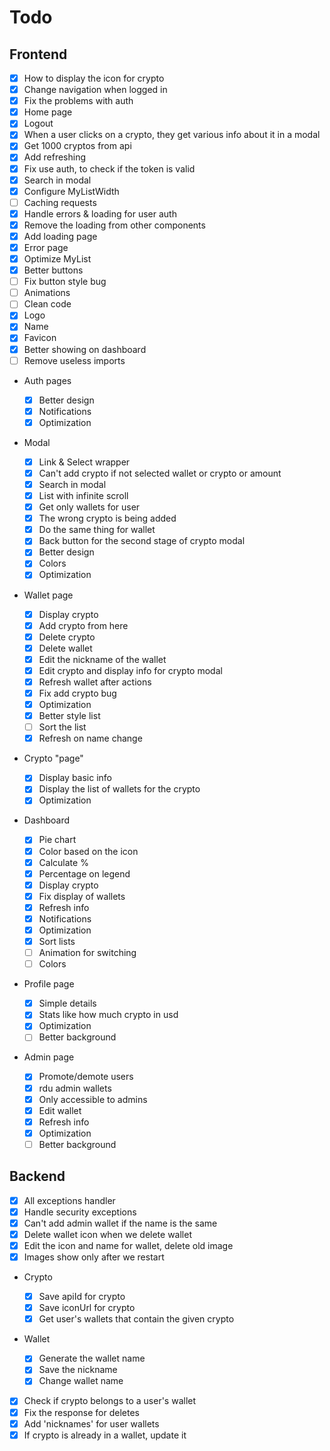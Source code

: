 # Todo

## Frontend

- [x] How to display the icon for crypto
- [x] Change navigation when logged in
- [x] Fix the problems with auth
- [x] Home page
- [x] Logout
- [x] When a user clicks on a crypto, they get various info about it in a modal
- [x] Get 1000 cryptos from api
- [x] Add refreshing
- [x] Fix use auth, to check if the token is valid
- [x] Search in modal
- [x] Configure MyListWidth
- [ ] Caching requests
- [x] Handle errors & loading for user auth
- [x] Remove the loading from other components
- [x] Add loading page
- [x] Error page
- [x] Optimize MyList
- [x] Better buttons
- [ ] Fix button style bug
- [ ] Animations
- [ ] Clean code
- [x] Logo
- [x] Name
- [x] Favicon
- [x] Better showing on dashboard
- [ ] Remove useless imports

- Auth pages

  - [x] Better design
  - [x] Notifications
  - [x] Optimization

- Modal

  - [x] Link & Select wrapper
  - [x] Can't add crypto if not selected wallet or crypto or amount
  - [x] Search in modal
  - [x] List with infinite scroll
  - [x] Get only wallets for user
  - [x] The wrong crypto is being added
  - [x] Do the same thing for wallet
  - [x] Back button for the second stage of crypto modal
  - [x] Better design
  - [x] Colors
  - [x] Optimization

- Wallet page

  - [x] Display crypto
  - [x] Add crypto from here
  - [x] Delete crypto
  - [x] Delete wallet
  - [x] Edit the nickname of the wallet
  - [x] Edit crypto and display info for crypto modal
  - [x] Refresh wallet after actions
  - [x] Fix add crypto bug
  - [x] Optimization
  - [x] Better style list
  - [ ] Sort the list
  - [x] Refresh on name change

- Crypto "page"

  - [x] Display basic info
  - [x] Display the list of wallets for the crypto
  - [x] Optimization

- Dashboard

  - [x] Pie chart
  - [x] Color based on the icon
  - [x] Calculate %
  - [x] Percentage on legend
  - [x] Display crypto
  - [x] Fix display of wallets
  - [x] Refresh info
  - [x] Notifications
  - [x] Optimization
  - [x] Sort lists
  - [ ] Animation for switching
  - [ ] Colors

- Profile page

  - [x] Simple details
  - [x] Stats like how much crypto in usd
  - [x] Optimization
  - [ ] Better background

- Admin page
  - [x] Promote/demote users
  - [x] rdu admin wallets
  - [x] Only accessible to admins
  - [x] Edit wallet
  - [x] Refresh info
  - [x] Optimization
  - [ ] Better background

## Backend

- [x] All exceptions handler
- [x] Handle security exceptions
- [x] Can't add admin wallet if the name is the same
- [x] Delete wallet icon when we delete wallet
- [x] Edit the icon and name for wallet, delete old image
- [x] Images show only after we restart

- Crypto

  - [x] Save apiId for crypto
  - [x] Save iconUrl for crypto
  - [x] Get user's wallets that contain the given crypto

- Wallet

  - [x] Generate the wallet name
  - [x] Save the nickname
  - [x] Change wallet name

- [x] Check if crypto belongs to a user's wallet
- [x] Fix the response for deletes
- [x] Add 'nicknames' for user wallets
- [x] If crypto is already in a wallet, update it
